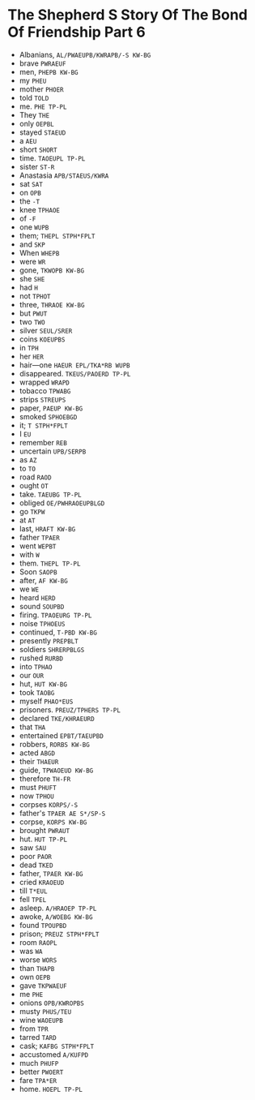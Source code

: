 # The Shepherd S Story Of The Bond Of Friendship Part 6

* Albanians, `AL/PWAEUPB/KWRAPB/-S KW-BG`
* brave `PWRAEUF`
* men, `PHEPB KW-BG`
* my `PHEU`
* mother `PHOER`
* told `TOLD`
* me. `PHE TP-PL`
* They `THE`
* only `OEPBL`
* stayed `STAEUD`
* a `AEU`
* short `SHORT`
* time. `TAOEUPL TP-PL`
* sister `ST-R`
* Anastasia `APB/STAEUS/KWRA`
* sat `SAT`
* on `OPB`
* the `-T`
* knee `TPHAOE`
* of `-F`
* one `WUPB`
* them; `THEPL STPH*FPLT`
* and `SKP`
* When `WHEPB`
* were `WR`
* gone, `TKWOPB KW-BG`
* she `SHE`
* had `H`
* not `TPHOT`
* three, `THRAOE KW-BG`
* but `PWUT`
* two `TWO`
* silver `SEUL/SRER`
* coins `KOEUPBS`
* in `TPH`
* her `HER`
* hair—one `HAEUR EPL/TKA*RB WUPB`
* disappeared. `TKEUS/PAOERD TP-PL`
* wrapped `WRAPD`
* tobacco `TPWABG`
* strips `STREUPS`
* paper, `PAEUP KW-BG`
* smoked `SPHOEBGD`
* it; `T STPH*FPLT`
* I `EU`
* remember `REB`
* uncertain `UPB/SERPB`
* as `AZ`
* to `TO`
* road `RAOD`
* ought `OT`
* take. `TAEUBG TP-PL`
* obliged `OE/PWHRAOEUPBLGD`
* go `TKPW`
* at `AT`
* last, `HRAFT KW-BG`
* father `TPAER`
* went `WEPBT`
* with `W`
* them. `THEPL TP-PL`
* Soon `SAOPB`
* after, `AF KW-BG`
* we `WE`
* heard `HERD`
* sound `SOUPBD`
* firing. `TPAOEURG TP-PL`
* noise `TPHOEUS`
* continued, `T-PBD KW-BG`
* presently `PREPBLT`
* soldiers `SHRERPBLGS`
* rushed `RURBD`
* into `TPHAO`
* our `OUR`
* hut, `HUT KW-BG`
* took `TAOBG`
* myself `PHAO*EUS`
* prisoners. `PREUZ/TPHERS TP-PL`
* declared `TKE/KHRAEURD`
* that `THA`
* entertained `EPBT/TAEUPBD`
* robbers, `RORBS KW-BG`
* acted `ABGD`
* their `THAEUR`
* guide, `TPWAOEUD KW-BG`
* therefore `TH-FR`
* must `PHUFT`
* now `TPHOU`
* corpses `KORPS/-S`
* father's `TPAER AE S*/SP-S`
* corpse, `KORPS KW-BG`
* brought `PWRAUT`
* hut. `HUT TP-PL`
* saw `SAU`
* poor `PAOR`
* dead `TKED`
* father, `TPAER KW-BG`
* cried `KRAOEUD`
* till `T*EUL`
* fell `TPEL`
* asleep. `A/HRAOEP TP-PL`
* awoke, `A/WOEBG KW-BG`
* found `TPOUPBD`
* prison; `PREUZ STPH*FPLT`
* room `RAOPL`
* was `WA`
* worse `WORS`
* than `THAPB`
* own `OEPB`
* gave `TKPWAEUF`
* me `PHE`
* onions `OPB/KWROPBS`
* musty `PHUS/TEU`
* wine `WAOEUPB`
* from `TPR`
* tarred `TARD`
* cask; `KAFBG STPH*FPLT`
* accustomed `A/KUFPD`
* much `PHUFP`
* better `PWOERT`
* fare `TPA*ER`
* home. `HOEPL TP-PL`
